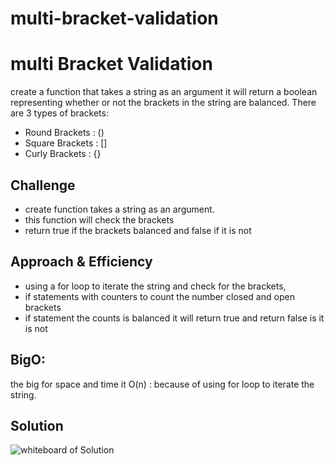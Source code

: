 # multi-bracket-validation

# multi Bracket Validation
create a function that takes a string as an argument it will return a boolean representing whether or not the brackets in the string are balanced. There are 3 types of brackets:
- Round Brackets : ()
- Square Brackets : []
- Curly Brackets : {}

## Challenge
- create function takes a string as an argument.
- this function will check the brackets
- return true if the brackets balanced and false if it is not


## Approach & Efficiency
- using a for loop to  iterate the string and check for the brackets, 
- if statements with counters to count the number closed and open brackets
- if statement the counts is balanced it will return true and return false is it is not

## BigO:
the big for space and time it O(n) : because of using for loop to iterate the string. 

## Solution
![whiteboard of Solution](https://i.ibb.co/jJ374dw/aww-board.png)

